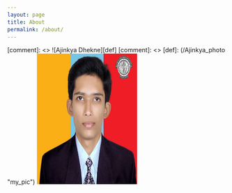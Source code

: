 ```yaml
---
layout: page
title: About 
permalink: /about/
---
```



[comment]: <> ![Ajinkya Dhekne][def] 
[comment]: <> [def]: (/Ajinkya_photo "my_pic")
<img src="/Ajinkya_photo" alt= "my_pic" width="230" height="300">
